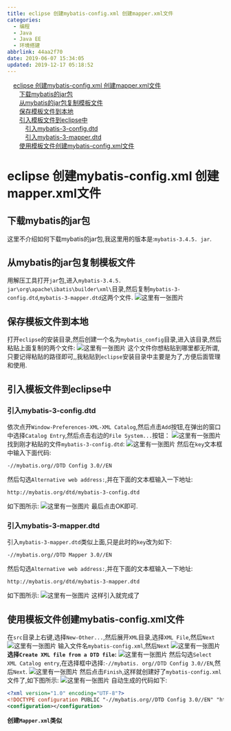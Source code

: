 ```yaml
---
title: eclipse 创建mybatis-config.xml 创建mapper.xml文件
categories:
  - 编程
  - Java
  - Java EE
  - 环境搭建
abbrlink: 44aa2f70
date: 2019-06-07 15:34:05
updated: 2019-12-17 05:18:52
---
```

<div id='my_toc'><a href="/blog/44aa2f70/#eclipse-创建mybatis-config-xml-创建mapper-xml文件" class="header_1">eclipse 创建mybatis-config.xml 创建mapper.xml文件</a>&nbsp;<br><a href="/blog/44aa2f70/#下载mybatis的jar包" class="header_2">下载mybatis的jar包</a>&nbsp;<br><a href="/blog/44aa2f70/#从mybatis的jar包复制模板文件" class="header_2">从mybatis的jar包复制模板文件</a>&nbsp;<br><a href="/blog/44aa2f70/#保存模板文件到本地" class="header_2">保存模板文件到本地</a>&nbsp;<br><a href="/blog/44aa2f70/#引入模板文件到eclipse中" class="header_2">引入模板文件到eclipse中</a>&nbsp;<br><a href="/blog/44aa2f70/#引入mybatis-3-config-dtd" class="header_3">引入mybatis-3-config.dtd</a>&nbsp;<br><a href="/blog/44aa2f70/#引入mybatis-3-mapper-dtd" class="header_3">引入mybatis-3-mapper.dtd</a>&nbsp;<br><a href="/blog/44aa2f70/#使用模板文件创建mybatis-config-xml文件" class="header_2">使用模板文件创建mybatis-config.xml文件</a>&nbsp;<br></div>
<style>.header_1{margin-left: 1em;}.header_2{margin-left: 2em;}.header_3{margin-left: 3em;}.header_4{margin-left: 4em;}.header_5{margin-left: 5em;}.header_6{margin-left: 6em;}</style>
<!--more-->
<script>if (navigator.platform.search('arm')==-1){document.getElementById('my_toc').style.display = 'none';}var e,p = document.getElementsByTagName('p');while (p.length>0) {e = p[0];e.parentElement.removeChild(e);}</script>

<!--end-->
# eclipse 创建mybatis-config.xml 创建mapper.xml文件 #
## 下载mybatis的jar包 ##
这里不介绍如何下载mybatis的jar包,我这里用的版本是:`mybatis-3.4.5. jar`.
## 从mybatis的jar包复制模板文件 ##
用解压工具打开`jar`包,进入`mybatis-3.4.5. jar\org\apache\ibatis\builder\xml\`目录,然后复制`mybatis-3-config.dtd`,`mybatis-3-mapper.dtd`这两个文件.
![这里有一张图片](https://image-1257720033.cos.ap-shanghai.myqcloud.com/blog/JavaEE/IDE/Eclipse/Mybatis/templateFile/1.png)
## 保存模板文件到本地 ##
打开`eclipse`的安装目录,然后创建一个名为`mybatis_config`目录,进入该目录,然后粘贴上面复制的两个文件:
![这里有一张图片](https://image-1257720033.cos.ap-shanghai.myqcloud.com/blog/JavaEE/IDE/Eclipse/Mybatis/templateFile/2.png)
这个文件你想粘贴到哪里都无所谓,只要记得粘贴的路径即可,,我粘贴到`eclipse`安装目录中主要是为了,方便后面管理和使用.
## 引入模板文件到eclipse中 ##
### 引入mybatis-3-config.dtd ###
依次点开`Window-Preferences-XML-XML Catalog`,然后点击`Add`按钮,在弹出的窗口中选择`Catalog Entry`,然后点击右边的`File System...`按钮：
![这里有一张图片](https://image-1257720033.cos.ap-shanghai.myqcloud.com/blog/JavaEE/IDE/Eclipse/Mybatis/templateFile/3.png)
找到刚才粘贴的文件`mybatis-3-config.dtd`:
![这里有一张图片](https://image-1257720033.cos.ap-shanghai.myqcloud.com/blog/JavaEE/IDE/Eclipse/Mybatis/templateFile/4.png)
然后在`key`文本框中输入下面代码:
```
-//mybatis.org//DTD Config 3.0//EN
```
然后勾选`Alternative web address:`,并在下面的文本框输入一下地址:
```
http://mybatis.org/dtd/mybatis-3-config.dtd
```
如下图所示:
![这里有一张图片](https://image-1257720033.cos.ap-shanghai.myqcloud.com/blog/JavaEE/IDE/Eclipse/Mybatis/templateFile/5.png)
最后点击OK即可.
### 引入mybatis-3-mapper.dtd ###
引入`mybatis-3-mapper.dtd`类似上面,只是此时的`key`改为如下:
```
-//mybatis.org//DTD Mapper 3.0//EN
```
然后勾选`Alternative web address:`,并在下面的文本框输入一下地址:
```
http://mybatis.org/dtd/mybatis-3-mapper.dtd
```
如下图所示:
![这里有一张图片](https://image-1257720033.cos.ap-shanghai.myqcloud.com/blog/JavaEE/IDE/Eclipse/Mybatis/templateFile/6.png)
这样引入就完成了
## 使用模板文件创建mybatis-config.xml文件 ##
在`src`目录上右键,选择`New-Other...`,然后展开`XML`目录,选择`XML File`,然后`Next`
![这里有一张图片](https://image-1257720033.cos.ap-shanghai.myqcloud.com/blog/JavaEE/IDE/Eclipse/Mybatis/templateFile/8.png)
输入文件名`mybatis-config.xml`,然后`Next`
![这里有一张图片](https://image-1257720033.cos.ap-shanghai.myqcloud.com/blog/JavaEE/IDE/Eclipse/Mybatis/templateFile/9.png)
**选择`Create XML file from a DTD file`:**
![这里有一张图片](https://image-1257720033.cos.ap-shanghai.myqcloud.com/blog/JavaEE/IDE/Eclipse/Mybatis/templateFile/10.png)
然后勾选`Select XML Catalog entry`,在选择框中选择:`-//mybatis. org//DTD Config 3.0//EN`,然后`Next`.
![这里有一张图片](https://image-1257720033.cos.ap-shanghai.myqcloud.com/blog/JavaEE/IDE/Eclipse/Mybatis/templateFile/11.png)
然后点击`Finish`,这样就创建好了`mybatis-config.xml`文件了,如下图所示:
![这里有一张图片](https://image-1257720033.cos.ap-shanghai.myqcloud.com/blog/JavaEE/IDE/Eclipse/Mybatis/templateFile/12.png)
自动生成的代码如下:
```xml
<?xml version="1.0" encoding="UTF-8"?>
<!DOCTYPE configuration PUBLIC "-//mybatis.org//DTD Config 3.0//EN" "http://mybatis.org/dtd/mybatis-3-config.dtd" >
<configuration></configuration>
```
**创建`Mapper.xml`类似**
